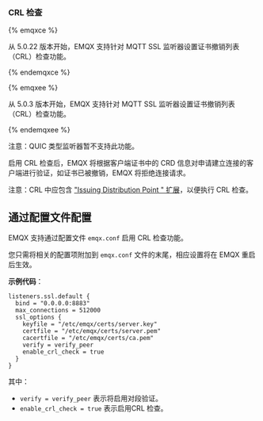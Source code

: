 ### CRL 检查

{% emqxce %}

从 5.0.22 版本开始，EMQX 支持针对 MQTT SSL 监听器设置证书撤销列表（CRL）检查功能。

{% endemqxce %}

{% emqxee %}

从 5.0.3 版本开始，EMQX 支持针对 MQTT SSL 监听器设置证书撤销列表（CRL）检查功能。

{% endemqxee %}

注意：QUIC 类型监听器暂不支持此功能。

启用 CRL 检查后，EMQX 将根据客户端证书中的 CRD 信息对申请建立连接的客户端进行验证，如证书已被撤销，EMQX 将拒绝连接请求。

注意：CRL 中应包含 ["Issuing Distribution Point " 扩展](https://www.rfc-editor.org/rfc/rfc3280#section-5.2.5)，以便执行 CRL 检查。

## 通过配置文件配置

EMQX 支持通过配置文件 `emqx.conf` 启用 CRL 检查功能。

您只需将相关的配置项附加到 `emqx.conf` 文件的末尾，相应设置将在 EMQX 重启后生效。

**示例代码**：


```hcl
listeners.ssl.default {
  bind = "0.0.0.0:8883"
  max_connections = 512000
  ssl_options {
    keyfile = "/etc/emqx/certs/server.key"
    certfile = "/etc/emqx/certs/server.pem"
    cacertfile = "/etc/emqx/certs/ca.pem"
    verify = verify_peer
    enable_crl_check = true
  }
}
```

其中：

- `verify = verify_peer` 表示将启用对段验证。
- `enable_crl_check = true` 表示启用CRL 检查。
